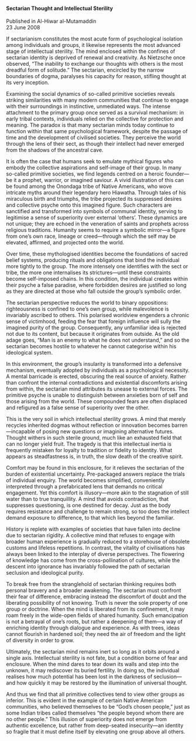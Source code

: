 <h4>Sectarian Thought and Intellectual Sterility</h4>


Published in Al-Hiwar al-Mutamaddin
<br>
23 June 2008


If sectarianism constitutes the most acute form of psychological isolation among individuals and groups, it likewise represents the most advanced stage of intellectual sterility. The mind enclosed within the confines of sectarian identity is deprived of renewal and creativity. As Nietzsche once observed, “The inability to exchange our thoughts with others is the most dreadful form of solitude.” The sectarian, encircled by the narrow boundaries of dogma, paralyses his capacity for reason, stifling thought at its very inception.

Examining the social dynamics of so-called primitive societies reveals striking similarities with many modern communities that continue to engage with their surroundings in instinctive, unmediated ways. The intense attachment to the primary group once served as a survival mechanism: in early tribal contexts, individuals relied on the collective for protection and meaning. The paradox is that many sectarian minds today continue to function within that same psychological framework, despite the passage of time and the development of civilised societies. They perceive the world through the lens of their sect, as though their intellect had never emerged from the shadows of the ancestral cave.

It is often the case that humans seek to emulate mythical figures who embody the collective aspirations and self-image of their group. In many so-called primitive societies, we find legends centred on a heroic founder—be it a prophet, warrior, or imagined saviour. A vivid illustration of this can be found among the Onondaga tribe of Native Americans, who wove intricate myths around their legendary hero Hiawatha. Through tales of his miraculous birth and triumphs, the tribe projected its suppressed desires and collective psyche onto this imagined figure. Such characters are sanctified and transformed into symbols of communal identity, serving to legitimise a sense of superiority over external ‘others’. These dynamics are not unique; they are echoed in the veneration of saints and prophets across religious traditions. Humanity seems to require a symbolic mirror—a figure from one’s own race, lineage or creed—through which the self may be elevated, affirmed, and projected onto the world.

Over time, these mythologised identities become the foundations of sacred belief systems, producing rituals and obligations that bind the individual more tightly to the group. The more intensely one identifies with the sect or tribe, the more one internalises its strictures—until these constraints become self-imposed chains. In this condition, the individual creates within their psyche a false paradise, where forbidden desires are justified so long as they are directed at those who fall outside the group’s symbolic order.

The sectarian perspective reduces the world to binary oppositions: righteousness is confined to one’s own group, while malevolence is invariably ascribed to others. This polarised worldview engenders a chronic sense of victimhood, feeding the fear that foreign influence will sully the imagined purity of the group. Consequently, any unfamiliar idea is rejected not due to its content, but because it originates from outside. As the old adage goes, “Man is an enemy to what he does not understand,” and so the sectarian becomes hostile to whatever he cannot categorise within his ideological system.

In this environment, the group’s insularity is transformed into a defensive mechanism, eventually adopted by individuals as a psychological necessity. A mental barricade is erected, obscuring the real source of anxiety. Rather than confront the internal contradictions and existential discomforts arising from within, the sectarian mind attributes its unease to external forces. The primitive psyche is unable to distinguish between anxieties born of self and those arising from the world. These compounded fears are often displaced and refigured as a false sense of superiority over the other.

This is the very soil in which intellectual sterility grows. A mind that merely recycles inherited dogmas without reflection or innovation becomes barren—incapable of posing new questions or imagining alternative futures. Thought withers in such sterile ground, much like an exhausted field that can no longer yield fruit. The tragedy is that this intellectual inertia is frequently mistaken for loyalty to tradition or fidelity to identity. What appears as steadfastness is, in truth, the slow death of the creative spirit.

Comfort may be found in this enclosure, for it relieves the sectarian of the burden of existential uncertainty. Pre-packaged answers replace the trials of individual enquiry. The world becomes simplified, conveniently interpreted through a prefabricated lens that demands no critical engagement. Yet this comfort is illusory—more akin to the stagnation of still water than to true tranquillity. A mind that avoids contradiction, that suppresses questioning, is one destined for decay. Just as the body requires resistance and challenge to remain strong, so too does the intellect demand exposure to difference, to that which lies beyond the familiar.

History is replete with examples of societies that have fallen into decline due to sectarian rigidity. A collective mind that refuses to engage with broader human experience is gradually reduced to a storehouse of obsolete customs and lifeless repetitions. In contrast, the vitality of civilisations has always been linked to the interplay of diverse perspectives. The flowering of knowledge has come from the cross-pollination of cultures, while the descent into ignorance has invariably followed the path of sectarian seclusion and ideological purity.

To break free from the stranglehold of sectarian thinking requires both personal bravery and a broader awakening. The sectarian must confront their fear of difference, embracing instead the discomfort of doubt and the liberating possibility of not knowing. Truth is never the sole property of one group or doctrine. When the mind is liberated from its confinement, it may roam freely in the wide-open fields of shared humanity. Such emancipation is not a betrayal of one’s roots, but rather a deepening of them—a way of enriching identity through dialogue and experience. As with trees, ideas cannot flourish in hardened soil; they need the air of freedom and the light of diversity in order to grow.

Ultimately, the sectarian mind remains inert so long as it orbits around a single axis. Intellectual sterility is not fate, but a condition borne of fear and enclosure. When the mind dares to tear down its walls and step into the unknown, it may rediscover its buried fertility. In doing so, the individual realises how much potential has been lost in the darkness of seclusion—and how quickly it may be restored by the illumination of universal thought.

And thus we find that all primitive collectives tend to view other groups as inferior. This is evident in the example of certain Native American communities, who believed themselves to be “God’s chosen people,” just as some Indian tribes called themselves “the people beyond whom there are no other people.” This illusion of superiority does not emerge from authentic excellence, but rather from deep-seated insecurity—an identity so fragile that it must define itself by elevating one group above all others.
